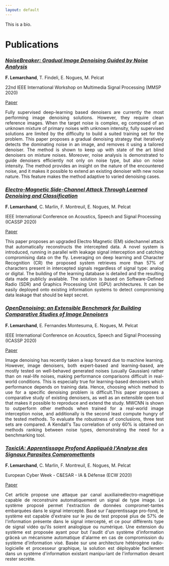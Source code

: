 ```yaml
---
layout: default
---
```



This is a bio.

# Publications

### [_NoiseBreaker: Gradual Image Denoising Guided by Noise Analysis_](https://arxiv.org/pdf/2002.07487.pdf)

__F. Lemarchand__, T. Findeli, E. Nogues, M. Pelcat 

22nd IEEE International Workshop on Multimedia Signal Processing (MMSP 2020)

[Paper](https://arxiv.org/pdf/2002.07487.pdf) 

<div style="text-align: justify"> 
Fully supervised deep-learning based denoisers are currently the most performing image denoising solutions. However, they require clean reference images. When the target noise is complex, eg composed of an unknown mixture of primary noises with unknown intensity, fully supervised solutions are limited by the difficulty to build a suited training set for the problem. This paper proposes a gradual denoising strategy that iteratively detects the dominating noise in an image, and removes it using a tailored denoiser. The method is shown to keep up with state of the art blind denoisers on mixture noises. Moreover, noise analysis is demonstrated to guide denoisers efficiently not only on noise type, but also on noise intensity. The method provides an insight on the nature of the encountered noise, and it makes it possible to extend an existing denoiser with new noise nature. This feature makes the method adaptive to varied denoising cases.
</div>

### [_Electro-Magnetic Side-Channel Attack Through Learned Denoising and Classification_](https://arxiv.org/pdf/1910.07201.pdf)

__F. Lemarchand__, C. Marlin, F. Montreuil, E. Nogues, M. Pelcat 

IEEE International Conference on Acoustics, Speech and Signal Processing (ICASSP 2020)

[Paper](https://arxiv.org/pdf/1910.07201.pdf) 

<div style="text-align: justify"> 
This paper proposes an upgraded Electro Magnetic (EM) sidechannel attack that automatically reconstructs the intercepted data. A novel system is introduced, running in parallel with leakage signal interception and catching compromising data on the fly. Leveraging on deep learning and Character Recognition (CR) the proposed system retrieves more than 57% of characters present in intercepted signals regardless of signal type: analog or digital. The building of the learning database is detailed and the resulting data made publicly available. The solution is based on Software-Defined Radio (SDR) and Graphics Processing Unit (GPU) architectures. It can be easily deployed onto existing information systems to detect compromising data leakage that should be kept secret.
</div>

### [_OpenDenoising: an Extensible Benchmark for Building Comparative Studies of Image Denoisers_](https://arxiv.org/pdf/1910.08328.pdf)

__F. Lemarchand__, E. Fernandes Montesuma, E. Nogues, M. Pelcat 

IEEE International Conference on Acoustics, Speech and Signal Processing (ICASSP 2020)

[Paper](https://arxiv.org/pdf/1910.08328.pdf) 

<div style="text-align: justify"> 
Image denoising has recently taken a leap forward due to machine learning. However, image denoisers, both expert-based and learning-based, are mostly tested on well-behaved generated noises (usually Gaussian) rather than on real-life noises, making performance comparisons difficult in real-world conditions. This is especially true for learning-based denoisers which performance depends on training data. Hence, choosing which method to use for a specific denoising problem is difficult.This paper proposes a comparative study of existing denoisers, as well as an extensible open tool that makes it possible to reproduce and extend the study. MWCNN is shown to outperform other methods when trained for a real-world image interception noise, and additionally is the second least compute hungry of the tested methods. To evaluate the robustness of conclusions, three test sets are compared. A Kendall's Tau correlation of only 60% is obtained on methods ranking between noise types, demonstrating the need for a benchmarking tool.
</div>

### [_ToxicIA: Apprentissage Profond Appliquéà l'Analyse des Signaux Parasites Compromettants_](https://hal.archives-ouvertes.fr/hal-02378314/file/Lemarchand_IA%26D_camera_ready.pdf)

__F. Lemarchand__, C. Marlin, F. Montreuil, E. Nogues, M. Pelcat 

European Cyber Week - C&ESAR - IA & Défense (ECW 2020)

[Paper](https://hal.archives-ouvertes.fr/hal-02378314/file/Lemarchand_IA%26D_camera_ready.pdf) 

<div style="text-align: justify"> 
Cet article propose une attaque par canal auxiliaireélectro-magnétique capable de reconstruire automatiquement un signal de type image. Le système proposé permet l'extraction de données compromet-tantes embarquées dans le signal intercepté. Basé sur l'apprentissage pro-fond, le système est capable d'extraire sur le jeu de test proposé plus de 57% de l'information présente dans le signal intercepté, et ce pour différents type de signal vidéo qu'ils soient analogique ou numérique. Une extension du système est proposée ayant pour but l'audit d'un système d'information grâceà un mécanisme automatique d'alarme en cas de compromission du système d'information visé. Basée sur une architecture hétérogène radio-logicielle et processeur graphique, la solution est déployable facilement dans un système d'information existant manipu-lant de l'information devant rester secrète.
</div>